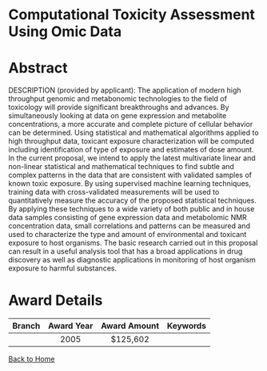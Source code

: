 
Computational Toxicity Assessment Using Omic Data
=================================================

# Abstract


DESCRIPTION (provided by applicant):  The application of modern high throughput genomic and metabonomic technologies to the field of toxicology will provide significant breakthroughs and advances. By simultaneously looking at data on gene expression and metabolite concentrations, a more accurate and complete picture of cellular behavior can be determined. Using statistical and mathematical algorithms applied to high throughput data, toxicant exposure characterization will be computed including identification of type of exposure and estimates of dose amount. In the current proposal, we intend to apply the latest multivariate linear and non-linear statistical and mathematical techniques to find subtle and complex patterns in the data that are consistent with validated samples of known toxic exposure. By using supervised machine learning techniques, training data with cross-validated measurements will be used to quantitatively measure the accuracy of the proposed statistical techniques. By applying these techniques to a wide variety of both public and in house data samples consisting of gene expression data and metabolomic NMR concentration data, small correlations and patterns can be measured and used to characterize the type and amount of environmental and toxicant exposure to host organisms. The basic research carried out in this proposal can result in a useful analysis tool that has a broad applications in drug discovery as well as diagnostic applications in monitoring of host organism exposure to harmful substances.  

# Award Details

|Branch|Award Year|Award Amount|Keywords|
| :---: | :---: | :---: | :---: |
||2005|$125,602||
  
  


[Back to Home](https://github.com/chrischow/dod_sbir_awards#1249)